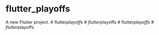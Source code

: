 # flutter_playoffs

A new Flutter project.
#   f l u t t e r _ p l a y o f f s  
 #   f l u t t e r _ p l a y o f f s  
 #   f l u t t e r _ p l a y o f f s  
 #   f l u t t e r _ p l a y o f f s  
 